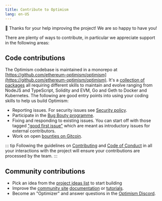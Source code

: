 ```yaml
---
title: Contribute to Optimism
lang: en-US
---
```


🎈 Thanks for your help improving the project! We are so happy to have you!

There are plenty of ways to contribute, in particular we appreciate support in the following areas:

## Code contributions

The Optimism codebase is maintained in a monorepo at [https://github.com/ethereum-optimism/optimism](https://github.com/ethereum-optimism/optimism). It's a [collection of packages](https://github.com/ethereum-optimism/optimism#directory-structure) all requiring different skills to maintain and evolve ranging from NodeJS and TypeScript, Solidity and EVM, Go and Geth to Docker and Kubernetes. The following are good entry points into using your coding skills to help us build Optimism:

- Reporting issues. For security issues see [Security policy](https://github.com/ethereum-optimism/.github/blob/master/SECURITY.md).
- Participate in the [Bug Bouty programme](https://immunefi.com/bounty/optimism/).
- Fixing and responding to existing issues. You can start off with those tagged ["good first issue"](https://github.com/ethereum-optimism/optimism/contribute) which are meant as introductory issues for external contributors.
- Work on open [bounties on Gitcoin](https://gitcoin.co/ethereum-optimism).

::: tip
Following the guidelines on [Contributing](https://github.com/ethereum-optimism/optimism/blob/master/CONTRIBUTING.md) and [Code of Conduct](https://github.com/ethereum-optimism/.github/blob/master/CODE_OF_CONDUCT.md) in all your interactions with the project will ensure your contributions are processed by the team.
:::

## Community contributions
- Pick an idea from the [project ideas list](https://github.com/ethereum-optimism/optimism-project-ideas) to start building
- Improve the [community site](https://community.optimism.io/) [documentation](https://github.com/ethereum-optimism/community-hub) or [tutorials](https://github.com/ethereum-optimism/optimism-tutorial).
- Become an "Optimizer" and answer questions in the [Optimism Discord](https://discord-gateway.optimism.io).
